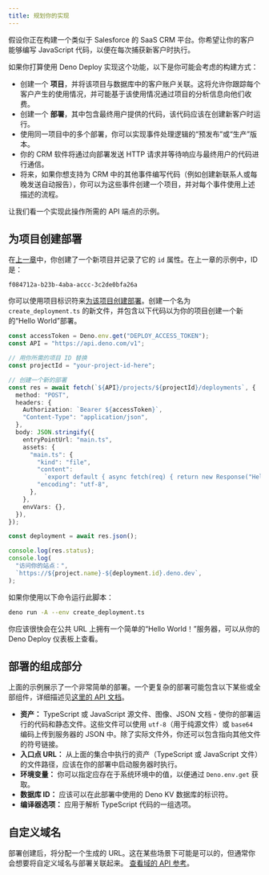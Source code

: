 ```yaml
---
title: 规划你的实现
---
```


假设你正在构建一个类似于 Salesforce 的 SaaS CRM 平台。你希望让你的客户能够编写 JavaScript 代码，以便在每次捕获新客户时执行。

如果你打算使用 Deno Deploy 实现这个功能，以下是你可能会考虑的构建方式：

- 创建一个 **项目**，并将该项目与数据库中的客户账户关联。这将允许你跟踪每个客户产生的使用情况，并可能基于该使用情况通过项目的分析信息向他们收费。
- 创建一个 **部署**，其中包含最终用户提供的代码，该代码应该在创建新客户时运行。
- 使用同一项目中的多个部署，你可以实现事件处理逻辑的“预发布”或“生产”版本。
- 你的 CRM 软件将通过向部署发送 HTTP 请求并等待响应与最终用户的代码进行通信。
- 将来，如果你想支持为 CRM 中的其他事件编写代码（例如创建新联系人或每晚发送自动报告），你可以为这些事件创建一个项目，并对每个事件使用上述描述的流程。

让我们看一个实现此操作所需的 API 端点的示例。

## 为项目创建部署

在[上一章](./quick_start.md)中，你创建了一个新项目并记录了它的 `id` 属性。在上一章的示例中，ID 是：

```console
f084712a-b23b-4aba-accc-3c2de0bfa26a
```

你可以使用项目标识符来[为该项目创建部署](https://apidocs.deno.com/#get-/projects/-projectId-/deployments)。创建一个名为 `create_deployment.ts` 的新文件，并包含以下代码以为你的项目创建一个新的“Hello World”部署。

```ts title="create_deployment.ts"
const accessToken = Deno.env.get("DEPLOY_ACCESS_TOKEN");
const API = "https://api.deno.com/v1";

// 用你所需的项目 ID 替换
const projectId = "your-project-id-here";

// 创建一个新的部署
const res = await fetch(`${API}/projects/${projectId}/deployments`, {
  method: "POST",
  headers: {
    Authorization: `Bearer ${accessToken}`,
    "Content-Type": "application/json",
  },
  body: JSON.stringify({
    entryPointUrl: "main.ts",
    assets: {
      "main.ts": {
        "kind": "file",
        "content":
          `export default { async fetch(req) { return new Response("Hello, World!"); } }`,
        "encoding": "utf-8",
      },
    },
    envVars: {},
  }),
});

const deployment = await res.json();

console.log(res.status);
console.log(
  "访问你的站点：",
  `https://${project.name}-${deployment.id}.deno.dev`,
);
```

如果你使用以下命令运行此脚本：

```bash
deno run -A --env create_deployment.ts
```

你应该很快会在公共 URL 上拥有一个简单的“Hello World！”服务器，可以从你的 Deno Deploy 仪表板上查看。

## 部署的组成部分

上面的示例展示了一个非常简单的部署。一个更复杂的部署可能包含以下某些或全部组件，详细描述见[这里的 API 文档](https://apidocs.deno.com/#get-/projects/-projectId-/deployments)。

- **资产：** TypeScript 或 JavaScript 源文件、图像、JSON 文档 - 使你的部署运行的代码和静态文件。这些文件可以使用 `utf-8`（用于纯源文件）或 `base64` 编码上传到服务器的 JSON 中。除了实际文件外，你还可以包含指向其他文件的符号链接。
- **入口点 URL：** 从上面的集合中执行的资产（TypeScript 或 JavaScript 文件）的文件路径，应该在你的部署中启动服务器时执行。
- **环境变量：** 你可以指定应存在于系统环境中的值，以便通过 `Deno.env.get` 获取。
- **数据库 ID：** 应该可以在此部署中使用的 Deno KV 数据库的标识符。
- **编译器选项：** 应用于解析 TypeScript 代码的一组选项。

## 自定义域名

部署创建后，将分配一个生成的 URL。这在某些场景下可能是可以的，但通常你会想要将自定义域名与部署关联起来。
[查看域的 API 参考](https://apidocs.deno.com/#get-/organizations/-organizationId-/domains)。